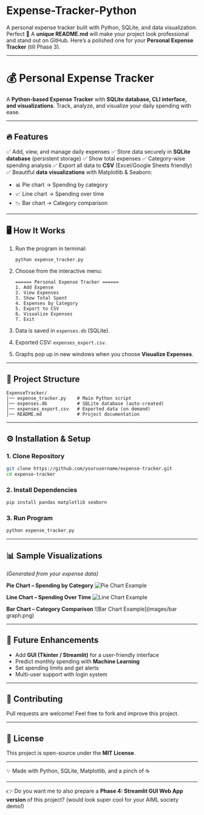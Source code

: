 # Expense-Tracker-Python
A personal expense tracker built with Python, SQLite, and data visualization.
Perfect 🚀 A **unique README.md** will make your project look professional and stand out on GitHub.
Here’s a polished one for your **Personal Expense Tracker** (till Phase 3).

---

# 💰 Personal Expense Tracker

A **Python-based Expense Tracker** with **SQLite database, CLI interface, and visualizations**.
Track, analyze, and visualize your daily spending with ease.

---

## 🔥 Features

✅ Add, view, and manage daily expenses
✅ Store data securely in **SQLite database** (persistent storage)
✅ Show total expenses
✅ Category-wise spending analysis
✅ Export all data to **CSV** (Excel/Google Sheets friendly)
✅ Beautiful **data visualizations** with Matplotlib & Seaborn:

* 📊 Pie chart → Spending by category
* 📈 Line chart → Spending over time
* 📉 Bar chart → Category comparison

---

## 🖥️ How It Works

1. Run the program in terminal:

   ```bash
   python expense_tracker.py
   ```
2. Choose from the interactive menu:

   ```
   ====== Personal Expense Tracker ======
   1. Add Expense
   2. View Expenses
   3. Show Total Spent
   4. Expenses by Category
   5. Export to CSV
   6. Visualize Expenses
   7. Exit
   ```
3. Data is saved in `expenses.db` (SQLite).
4. Exported CSV: `expenses_export.csv`.
5. Graphs pop up in new windows when you choose **Visualize Expenses**.

---

## 📂 Project Structure

```
ExpenseTracker/
│── expense_tracker.py    # Main Python script
│── expenses.db           # SQLite database (auto-created)
│── expenses_export.csv   # Exported data (on demand)
│── README.md             # Project documentation
```

---

## ⚙️ Installation & Setup

### 1. Clone Repository

```bash
git clone https://github.com/yourusername/expense-tracker.git
cd expense-tracker
```

### 2. Install Dependencies

```bash
pip install pandas matplotlib seaborn
```

### 3. Run Program

```bash
python expense_tracker.py
```

---

## 📊 Sample Visualizations

*(Generated from your expense data)*

**Pie Chart – Spending by Category**
![Pie Chart Example](images/chart.png)

**Line Chart – Spending Over Time**
![Line Chart Example](images/line.png)

**Bar Chart – Category Comparison**
![Bar Chart Example](images/bar graph.png)

---

## 🚀 Future Enhancements

* Add **GUI (Tkinter / Streamlit)** for a user-friendly interface
* Predict monthly spending with **Machine Learning**
* Set spending limits and get alerts
* Multi-user support with login system

---

## 🤝 Contributing

Pull requests are welcome! Feel free to fork and improve this project.

---

## 📜 License

This project is open-source under the **MIT License**.

---

✨ Made with Python, SQLite, Matplotlib, and a pinch of ☕

---

👉 Do you want me to also prepare a **Phase 4: Streamlit GUI Web App version** of this project? (would look super cool for your AIML society demo!)
